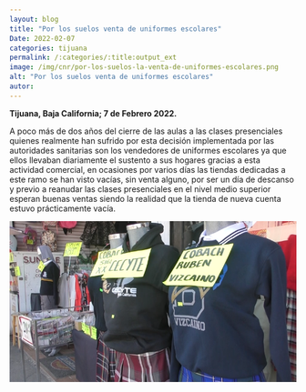 ```yaml
---
layout: blog
title: "Por los suelos venta de uniformes escolares"
Date: 2022-02-07
categories: tijuana
permalink: /:categories/:title:output_ext
image: /img/cnr/por-los-suelos-la-venta-de-uniformes-escolares.png
alt: "Por los suelos venta de uniformes escolares"
autor:
---
```


**Tijuana, Baja California; 7 de Febrero 2022.** 

 A poco más de dos años del cierre de las aulas a las clases presenciales quienes realmente han sufrido por esta decisión implementada por las autoridades sanitarias son los vendedores de uniformes escolares ya que ellos llevaban diariamente el sustento a sus hogares gracias a esta actividad comercial, en ocasiones por varios días las tiendas dedicadas a este ramo se han visto vacías, sin venta alguno, por ser un día de descanso y previo a reanudar las clases presenciales en el nivel medio superior esperan buenas ventas siendo la realidad que la tienda de nueva cuenta estuvo prácticamente vacía. 


<div id="carouselExampleSlidesOnly" class="carousel slide" data-ride="carousel">
  <div class="carousel-inner">
    <div class="carousel-item active">
       <img class="d-block w-100" src="/img/cnr/por-los-suelos-la-venta-de-uniformes-escolares.png" loading="lazy"  alt="Por los suelos venta de uniformes escolares">
    </div>
  </div>
</div>